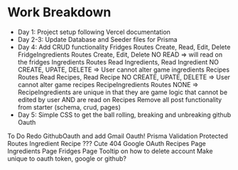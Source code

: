 # Work Breakdown
- Day 1: Project setup following Vercel documentation
- Day 2-3: Update Database and Seeder files for Prisma
- Day 4: Add CRUD functionality
  Fridges Routes
    Create, Read, Edit, Delete
  FridgeIngredients Routes
    Create, Edit, Delete
    NO READ => will read on the fridges
  Ingredients Routes
    Read Ingredients, Read Ingredient
    NO CREATE, UPATE, DELETE => User cannot alter game ingredients
  Recipes Routes
    Read Recipes, Read Recipe 
    NO CREATE, UPATE, DELETE => User cannot alter game recipes
  RecipeIngredients Routes
    NONE => RecipeIngredients are unique in that they are game logic that cannot be edited by user AND are read on Recipes
  Remove all post functionality from starter (schema, crud, pages)
- Day 5: Simple CSS to get the ball rolling, breaking and unbreaking github Oauth

To Do
  Redo GithubOauth and add Gmail Oauth!
  Prisma Validation
  Protected Routes
    Ingredient
    Recipe
    ???
  Cute 404
  Google OAuth
  Recipes Page
  Ingredients Page
  Fridges Page
  Tooltip on how to delete account
    Make unique to oauth token, google or github?